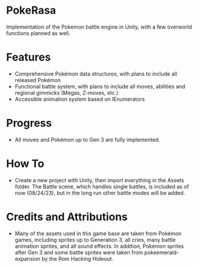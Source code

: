# PokeRasa
Implementation of the Pokemon battle engine in Unity, with a few overworld functions planned as well.


# Features
- Comprehensive Pokémon data structures, with plans to include all released Pokémon
- Functional battle system, with plans to include all moves, abilities and regional gimmicks (Megas, Z-moves, etc.)
- Accessible animation system based on IEnumerators

# Progress
- All moves and Pokémon up to Gen 3 are fully implemented.

# How To
- Create a new project with Unity, then import everything in the Assets folder. The Battle scene, which handles single battles, is included as of now (08/24/23), but in the long run other battle modes will be added.

# Credits and Attributions
- Many of the assets used in this game base are taken from Pokémon games, including sprites up to Generation 3, all cries, many battle animation sprites, and all sound effects. In addition, Pokémon sprites after Gen 3 and some battle sprites were taken from pokeemerald-expansion by the Rom Hacking Hideout.